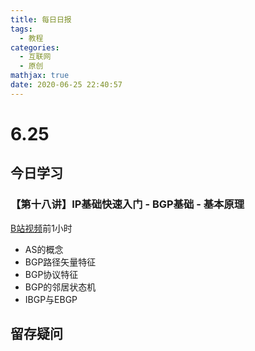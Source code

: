 ```yaml
---
title: 每日日报
tags:
  - 教程
categories:
  - 互联网
  - 原创
mathjax: true
date: 2020-06-25 22:40:57
---
```

# 6.25
## 今日学习
### 【第十八讲】IP基础快速入门 - BGP基础 - 基本原理
[B站视频](https://www.bilibili.com/video/BV1ut411i7ez)前1小时
 - AS的概念
 - BGP路径矢量特征
 - BGP协议特征
 - BGP的邻居状态机
 - IBGP与EBGP

## 留存疑问